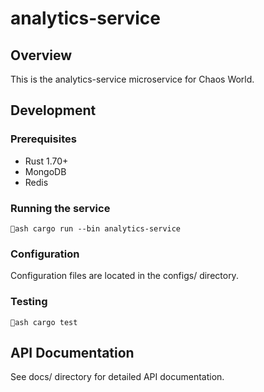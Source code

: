 # analytics-service

## Overview
This is the analytics-service microservice for Chaos World.

## Development

### Prerequisites
- Rust 1.70+
- MongoDB
- Redis

### Running the service
`ash
cargo run --bin analytics-service
`

### Configuration
Configuration files are located in the configs/ directory.

### Testing
`ash
cargo test
`

## API Documentation
See docs/ directory for detailed API documentation.
